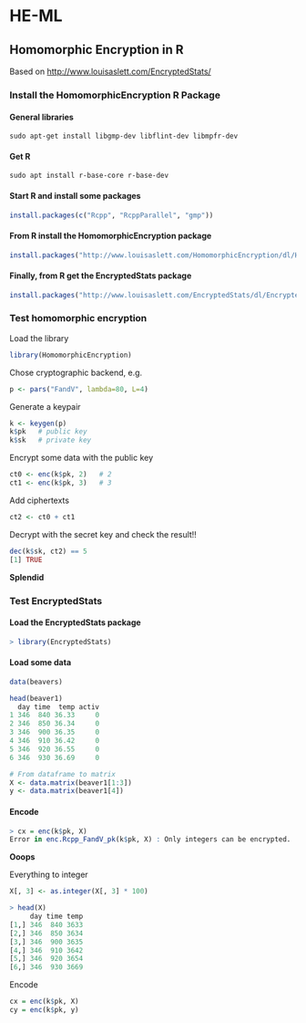 # HE-ML

## Homomorphic Encryption in R
Based on http://www.louisaslett.com/EncryptedStats/

### Install the HomomorphicEncryption R Package

#### General libraries
```
sudo apt-get install libgmp-dev libflint-dev libmpfr-dev
```
#### Get R
```
sudo apt install r-base-core r-base-dev
```

#### Start R and install some packages
```r
install.packages(c("Rcpp", "RcppParallel", "gmp")) 
```

#### From R install the HomomorphicEncryption package
```r
install.packages("http://www.louisaslett.com/HomomorphicEncryption/dl/HomomorphicEncryption_0.2.tar.gz", repos = NULL, type="source") 
```

#### Finally, from R get the EncryptedStats package
```r
install.packages("http://www.louisaslett.com/EncryptedStats/dl/EncryptedStats_0.5.tar.gz", repos=NULL) 
```

### Test homomorphic encryption

Load the library
```r
library(HomomorphicEncryption)
```
Chose cryptographic backend, e.g.
```r
p <- pars("FandV", lambda=80, L=4)
```
 Generate a keypair
 ```r
 k <- keygen(p)
 k$pk   # public key
 k$sk   # private key
 ```
 Encrypt some data with the public key
 ```r
 ct0 <- enc(k$pk, 2)   # 2
 ct1 <- enc(k$pk, 3)   # 3
 ```
 Add ciphertexts
 ```r
 ct2 <- ct0 + ct1
 ```
 Decrypt with the secret key and check the result!!
 ```r
dec(k$sk, ct2) == 5
[1] TRUE
 ```
 **Splendid**
 
 
 ### Test EncryptedStats
 
 #### Load the EncryptedStats package
 ```r
 > library(EncryptedStats)
 ```
 
#### Load some data
```r
data(beavers)

head(beaver1)
  day time  temp activ
1 346  840 36.33     0
2 346  850 36.34     0
3 346  900 36.35     0
4 346  910 36.42     0
5 346  920 36.55     0
6 346  930 36.69     0

# From dataframe to matrix
X <- data.matrix(beaver1[1:3])
y <- data.matrix(beaver1[4])
```

#### Encode
```r
> cx = enc(k$pk, X)
Error in enc.Rcpp_FandV_pk(k$pk, X) : Only integers can be encrypted.
```
**Ooops**

Everything to integer
```r
X[, 3] <- as.integer(X[, 3] * 100)
```

```r
> head(X)
     day time temp
[1,] 346  840 3633
[2,] 346  850 3634
[3,] 346  900 3635
[4,] 346  910 3642
[5,] 346  920 3654
[6,] 346  930 3669
```

Encode
```r
cx = enc(k$pk, X)
cy = enc(k$pk, y)
```




 
 
 
 
 
 






